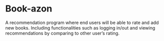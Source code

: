 # Book-azon
A recommendation program where end users will be able to rate and add new books. Including functionalities such as logging in/out and viewing recommendations by comparing to other user’s rating.
